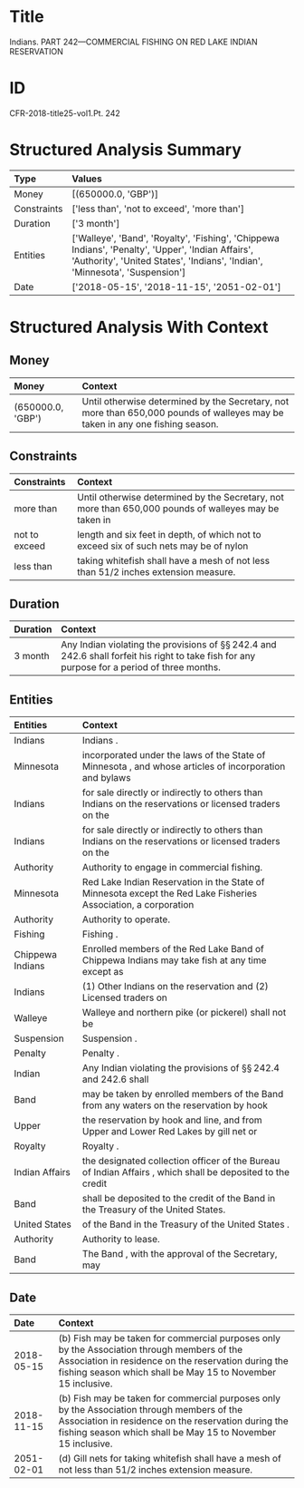# Title

 Indians. PART 242—COMMERCIAL FISHING ON RED LAKE INDIAN RESERVATION


# ID

 CFR-2018-title25-vol1.Pt. 242


# Structured Analysis Summary

| Type        | Values                                                                                                                                                                            |
|:------------|:----------------------------------------------------------------------------------------------------------------------------------------------------------------------------------|
| Money       | [(650000.0, 'GBP')]                                                                                                                                                               |
| Constraints | ['less than', 'not to exceed', 'more than']                                                                                                                                       |
| Duration    | ['3 month']                                                                                                                                                                       |
| Entities    | ['Walleye', 'Band', 'Royalty', 'Fishing', 'Chippewa Indians', 'Penalty', 'Upper', 'Indian Affairs', 'Authority', 'United States', 'Indians', 'Indian', 'Minnesota', 'Suspension'] |
| Date        | ['2018-05-15', '2018-11-15', '2051-02-01']                                                                                                                                        |


# Structured Analysis With Context

 


## Money

| Money             | Context                                                                                                                       |
|:------------------|:------------------------------------------------------------------------------------------------------------------------------|
| (650000.0, 'GBP') | Until otherwise determined by the Secretary, not more than 650,000 pounds of walleyes may be taken in any one fishing season. |


## Constraints

| Constraints   | Context                                                                                                |
|:--------------|:-------------------------------------------------------------------------------------------------------|
| more than     | Until otherwise determined by the Secretary, not  more than 650,000 pounds of walleyes may be taken in |
| not to exceed | length and six feet in depth, of which not to exceed six of such nets may be of nylon                  |
| less than     | taking whitefish shall have a mesh of not less than  51/2 inches extension measure.                    |


## Duration

| Duration   | Context                                                                                                                                                      |
|:-----------|:-------------------------------------------------------------------------------------------------------------------------------------------------------------|
| 3 month    | Any Indian violating the provisions of &#167;&#167;&#8201;242.4 and 242.6 shall forfeit his right to take fish for any purpose for a period of three months. |


## Entities

| Entities         | Context                                                                                                        |
|:-----------------|:---------------------------------------------------------------------------------------------------------------|
| Indians          | Indians .                                                                                                      |
| Minnesota        | incorporated under the laws of the State of Minnesota , and whose articles of incorporation and bylaws         |
| Indians          | for sale directly or indirectly to others than Indians on the reservations or licensed traders on the          |
| Indians          | for sale directly or indirectly to others than Indians on the reservations or licensed traders on the          |
| Authority        | Authority  to engage in commercial fishing.                                                                    |
| Minnesota        | Red Lake Indian Reservation in the State of Minnesota except the Red Lake Fisheries Association, a corporation |
| Authority        | Authority  to operate.                                                                                         |
| Fishing          | Fishing .                                                                                                      |
| Chippewa Indians | Enrolled members of the Red Lake Band of Chippewa Indians may take fish at any time except as                  |
| Indians          | (1) Other  Indians on the reservation and (2) Licensed traders on                                              |
| Walleye          | Walleye and northern pike (or pickerel) shall not be                                                           |
| Suspension       | Suspension .                                                                                                   |
| Penalty          | Penalty .                                                                                                      |
| Indian           | Any  Indian violating the provisions of &#167;&#167;&#8201;242.4 and 242.6 shall                               |
| Band             | may be taken by enrolled members of the Band from any waters on the reservation by hook                        |
| Upper            | the reservation by hook and line, and from Upper and Lower Red Lakes by gill net or                            |
| Royalty          | Royalty .                                                                                                      |
| Indian Affairs   | the designated collection officer of the Bureau of Indian Affairs , which shall be deposited to the credit     |
| Band             | shall be deposited to the credit of the Band  in the Treasury of the United States.                            |
| United States    | of the Band in the Treasury of the United States .                                                             |
| Authority        | Authority  to lease.                                                                                           |
| Band             | The  Band , with the approval of the Secretary, may                                                            |


## Date

| Date       | Context                                                                                                                                                                                                            |
|:-----------|:-------------------------------------------------------------------------------------------------------------------------------------------------------------------------------------------------------------------|
| 2018-05-15 | (b) Fish may be taken for commercial purposes only by the Association through members of the Association in residence on the reservation during the fishing season which shall be May 15 to November 15 inclusive. |
| 2018-11-15 | (b) Fish may be taken for commercial purposes only by the Association through members of the Association in residence on the reservation during the fishing season which shall be May 15 to November 15 inclusive. |
| 2051-02-01 | (d) Gill nets for taking whitefish shall have a mesh of not less than 51/2 inches extension measure.                                                                                                               |


